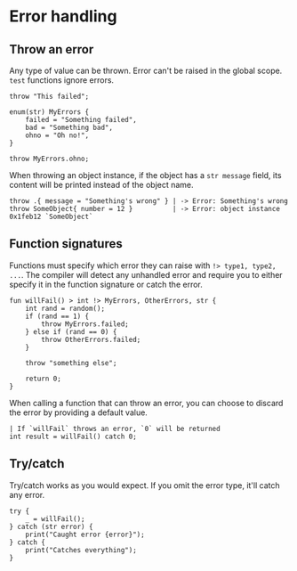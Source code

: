# Error handling

## Throw an error
Any type of value can be thrown. Error can't be raised in the global scope. `test` functions ignore errors.
```buzz
throw "This failed";

enum(str) MyErrors {
    failed = "Something failed",
    bad = "Something bad",
    ohno = "Oh no!",
}

throw MyErrors.ohno;
```

When throwing an object instance, if the object has a `str message` field, its content will be printed instead of the object name.
```buzz
throw .{ message = "Something's wrong" } | -> Error: Something's wrong
throw SomeObject{ number = 12 }          | -> Error: object instance 0x1feb12 `SomeObject`
```

## Function signatures
Functions must specify which error they can raise with `!> type1, type2, ...`. The compiler will detect any unhandled error and require you to either specify it in the function signature or catch the error.
```buzz
fun willFail() > int !> MyErrors, OtherErrors, str {
    int rand = random();
    if (rand == 1) {
        throw MyErrors.failed;
    } else if (rand == 0) {
        throw OtherErrors.failed;
    }

    throw "something else";

    return 0;
}
```

When calling a function that can throw an error, you can choose to discard the error by providing a default value.
```buzz
| If `willFail` throws an error, `0` will be returned
int result = willFail() catch 0;
```

## Try/catch
Try/catch works as you would expect. If you omit the error type, it'll catch any error.
```buzz
try {
    _ = willFail();
} catch (str error) {
    print("Caught error {error}");
} catch {
    print("Catches everything");
}
```
